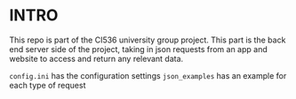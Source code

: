 # INTRO
This repo is part of the CI536 university group project.
This part is the back end server side of the project, taking in json requests from an app and website to access and return any relevant data.

`config.ini` has the configuration settings
`json_examples` has an example for each type of request